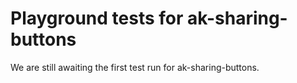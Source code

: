# Playground tests for ak-sharing-buttons
We are still awaiting the first test run for ak-sharing-buttons.
